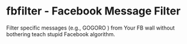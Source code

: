 fbfilter - Facebook Message Filter
========

Filter specific messages (e.g., GOGORO ) from Your FB wall without bothering teach stupid Facebook algorithm.



